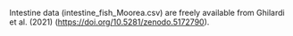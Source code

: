 Intestine data (intestine_fish_Moorea.csv) are freely available from Ghilardi et al. (2021) (<https://doi.org/10.5281/zenodo.5172790>).
